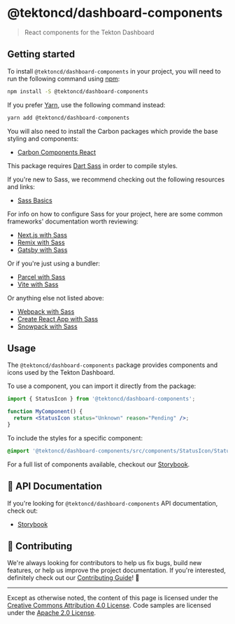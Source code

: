 # @tektoncd/dashboard-components

> React components for the Tekton Dashboard

## Getting started

To install `@tektoncd/dashboard-components` in your project, you will need to run the following
command using [npm](https://www.npmjs.com/):

```bash
npm install -S @tektoncd/dashboard-components
```

If you prefer [Yarn](https://yarnpkg.com/en/), use the following command
instead:

```bash
yarn add @tektoncd/dashboard-components
```

You will also need to install the Carbon packages which provide the base styling and components:
- [Carbon Components React](https://v10.carbondesignsystem.com/developing/frameworks/react)

This package requires [Dart Sass](http://npmjs.com/package/sass) in order to
compile styles.

If you're new to Sass, we recommend checking out the following resources and
links:

- [Sass Basics](https://sass-lang.com/guide)

For info on how to configure Sass for your project, here are some common
frameworks' documentation worth reviewing:

- [Next.js with Sass](https://nextjs.org/docs/basic-features/built-in-css-support#sass-support)
- [Remix with Sass](https://remix.run/docs/en/1.19.2/guides/styling#css-preprocessors)
- [Gatsby with Sass](https://www.gatsbyjs.com/docs/how-to/styling/sass/)

Or if you're just using a bundler:

- [Parcel with Sass](https://parceljs.org/languages/sass/)
- [Vite with Sass](https://vitejs.dev/guide/features.html#css-pre-processors)

Or anything else not listed above:

- [Webpack with Sass](https://webpack.js.org/loaders/sass-loader/)
- [Create React App with Sass](https://create-react-app.dev/docs/adding-a-sass-stylesheet/)
- [Snowpack with Sass](https://www.snowpack.dev/guides/sass/)

## Usage

The `@tektoncd/dashboard-components` package provides components and icons used by the Tekton Dashboard.

To use a component, you can import it directly from the package:

```jsx
import { StatusIcon } from '@tektoncd/dashboard-components';

function MyComponent() {
  return <StatusIcon status="Unknown" reason="Pending" />;
}
```

To include the styles for a specific component:

```scss
@import '@tektoncd/dashboard-components/src/components/StatusIcon/StatusIcon.scss';
```

For a full list of components available, checkout our
[Storybook](https://tektoncd.github.io/dashboard/).

## 📖 API Documentation

If you're looking for `@tektoncd/dashboard-components` API documentation, check out:

- [Storybook](https://tektoncd.github.io/dashboard/)

## 🙌 Contributing

We're always looking for contributors to help us fix bugs, build new features,
or help us improve the project documentation. If you're interested, definitely
check out our [Contributing Guide](/CONTRIBUTING.md)! 👀

---

Except as otherwise noted, the content of this page is licensed under the [Creative Commons Attribution 4.0 License](https://creativecommons.org/licenses/by/4.0/). Code samples are licensed under the [Apache 2.0 License](https://www.apache.org/licenses/LICENSE-2.0).
